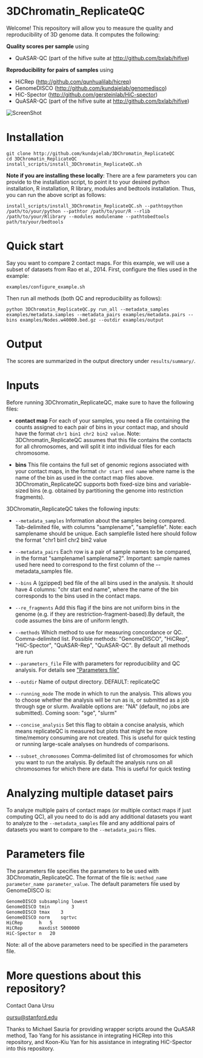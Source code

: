 3DChromatin_ReplicateQC
===
Welcome! This repository will allow you to measure the quality and reproducibility of 3D genome data.
It computes the following:

**Quality scores per sample** using
- QuASAR-QC (part of the hifive suite at http://github.com/bxlab/hifive)

**Reproducibility for pairs of samples** using 
- HiCRep (http://github.com/qunhualilab/hicrep)
- GenomeDISCO (http://github.com/kundajelab/genomedisco)
- HiC-Spector (http://github.com/gersteinlab/HiC-spector)
- QuASAR-QC (part of the hifive suite at http://github.com/bxlab/hifive)

![ScreenShot](https://github.com/kundajelab/3DChromatin_ReplicateQC/blob/master/Fig1_outline_2017_08_23.png)

Installation
=====

```
git clone http://github.com/kundajelab/3DChromatin_ReplicateQC
cd 3DChromatin_ReplicateQC
install_scripts/install_3DChromatin_ReplicateQC.sh
```
**Note if you are installing these locally**: There are a few parameters you can provide to the installation script, to point it to your desired python installation, R installation, R library, modules and bedtools installation. Thus, you can run the above script as follows:

```
install_scripts/install_3DChromatin_ReplicateQC.sh --pathtopython /path/to/your/python --pathtor /path/to/your/R --rlib /path/to/your/Rlibrary --modules modulename --pathtobedtools path/to/your/bedtools
```

Quick start
====

Say you want to compare 2 contact maps. For this example, we will use a subset of datasets from Rao et al., 2014. 
First, configure the files used in the example:

```
examples/configure_example.sh
```

Then run all methods (both QC and reproducibility as follows):

```
python 3DChromatin_ReplicateQC.py run_all --metadata_samples examples/metadata.samples --metadata_pairs examples/metadata.pairs --bins examples/Nodes.w40000.bed.gz --outdir examples/output 
```

Output
======
The scores are summarized in the output directory under `results/summary/`.

Inputs
=============
Before running 3DChromatin_ReplicateQC, make sure to have the following files:

- **contact map** For each of your samples, you need a file containing the counts assigned to each pair of bins in your contact map, and should have the format `chr1 bin1 chr2 bin2 value`. Note: 3DChromatin_ReplicateQC assumes that this file contains the contacts for all chromosomes, and will split it into individual files for each chromosome.

- **bins** This file contains the full set of genomic regions associated with your contact maps, in the format `chr start end name` where name is the name of the bin as used in the contact map files above. 3DChromatin_ReplicateQC supports both fixed-size bins and variable-sized bins (e.g. obtained by partitioning the genome into restriction fragments). 

3DChromatin_ReplicateQC takes the following inputs:

- `--metadata_samples` Information about the samples being compared. Tab-delimited file, with columns "samplename", "samplefile". Note: each samplename should be unique. Each samplefile listed here should follow the format "chr1 bin1 chr2 bin2 value

- `--metadata_pairs` Each row is a pair of sample names to be compared, in the format "samplename1 samplename2". Important: sample names used here need to correspond to the first column of the --metadata_samples file.

- `--bins` A (gzipped) bed file of the all bins used in the analysis. It should have 4 columns: "chr start end name", where the name of the bin corresponds to the bins used in the contact maps.

- `--re_fragments` Add this flag if the bins are not uniform bins in the genome (e.g. if they are restriction-fragment-based).By default, the code assumes the bins are of uniform length.

- `--methods` Which method to use for measuring concordance or QC. Comma-delimited list. Possible methods: "GenomeDISCO", "HiCRep", "HiC-Spector", "QuASAR-Rep", "QuASAR-QC". By default all methods are run

- `--parameters_file` File with parameters for reproducibility and QC analysis. For details see ["Parameters file"](#parameters-file)

- `--outdir` Name of output directory. DEFAULT: replicateQC

- `--running_mode` The mode in which to run the analysis. This allows you to choose whether the analysis will be run as is, or submitted as a job through sge or slurm. Available options are: "NA" (default, no jobs are submitted). Coming soon: "sge", "slurm"

- `--concise_analysis` Set this flag to obtain a concise analysis, which means replicateQC is measured but plots that might be more time/memory consuming are not created. This is useful for quick testing or running large-scale analyses on hundreds of comparisons.

- `--subset_chromosomes` Comma-delimited list of chromosomes for which you want to run the analysis. By default the analysis runs on all chromosomes for which there are data. This is useful for quick testing

Analyzing multiple dataset pairs
======
To analyze multiple pairs of contact maps (or multiple contact maps if just computing QC), all you need to do is add any additional datasets you want to analyze to the `--metadata_samples` file and any additional pairs of datasets you want to compare to the `--metadata_pairs` files. 

Parameters file
======

The parameters file specifies the parameters to be used with 3DChromatin_ReplicateQC. The format of the file is: `method_name parameter_name parameter_value`. The default parameters file used by GenomeDISCO is:

```
GenomeDISCO	subsampling	lowest
GenomeDISCO	tmin		3
GenomeDISCO	tmax	3
GenomeDISCO	norm	sqrtvc
HiCRep		h	5
HiCRep		maxdist	5000000
HiC-Spector	n	20
```
Note: all of the above parameters need to be specified in the parameters file.

More questions about this repository?
====
Contact Oana Ursu

oursu@stanford.edu

Thanks to Michael Sauria for providing wrapper scripts around the QuASAR method, Tao Yang for his assistance in integrating HiCRep into this repository, and Koon-Kiu Yan for his assistance in integrating HiC-Spector into this repository.
